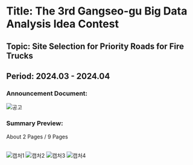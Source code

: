 # Title: The 3rd Gangseo-gu Big Data Analysis Idea Contest<br/>
## Topic: Site Selection for Priority Roads for Fire Trucks<br/>
## Period: 2024.03 - 2024.04 <br/>

### Announcement Document:<br/>
![공고](https://github.com/user-attachments/assets/8ecc8a35-bf7b-4490-ba25-2eae6d9185e4)

### Summary Preview:<br/>
About 2 Pages / 9 Pages<br/>
<br/>

![캡처1](https://github.com/user-attachments/assets/4d94a664-ed6c-4c93-a3f0-263e450b97b7)
![캡처2](https://github.com/user-attachments/assets/9e813b65-a34c-4d95-a9c7-304cb4c19acb)
![캡처3](https://github.com/user-attachments/assets/7f4efc7e-57bf-4143-a558-afb49ddf9698)
![캡처4](https://github.com/user-attachments/assets/af9e5190-42fc-446f-878f-bb6241738429)

